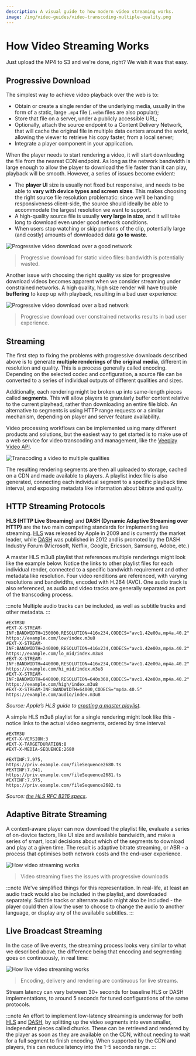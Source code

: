 ```yaml
---
description: A visual guide to how modern video streaming works.
image: /img/video-guides/video-transcoding-multiple-quality.png
---
```


# How Video Streaming Works

Just upload the MP4 to S3 and we're done, right? We wish it was that easy.

## Progressive Download

The simplest way to achieve video playback over the web is to:

- Obtain or create a single render of the underlying media, usually in the form of a static, large `.mp4` file (`.webm` files are also popular);
- Store that file on a server, under a publicly accessible URL;
- Optionally, attach the source endpoint to a Content Delivery Network, that will cache the original file in multiple data centers around the world, allowing the viewer to retrieve his copy  faster, from a local server;
- Integrate a player component in your application.

When the player needs to start rendering a video, it will start downloading the file from the nearest CDN endpoint. As long as the network bandwidth is large enough to allow the player to download the file faster than it can play, playback will be smooth. However, a series of issues become evident:

- The **player UI** size is usually not fixed but responsive, and needs to be able to **vary with device types and screen sizes**. This makes choosing the right source file resolution problematic: since we’ll be handing responsiveness client-side, the source should ideally be able to accommodate the largest resolution we want to support.
- A high-quality source file is usually **very large in size**, and it will take long to download even under good network conditions.
- When users stop watching or skip portions of the clip, potentially large (and costly) amounts of downloaded data **go to waste**.

![Progressive video download over a good network](/img/video-guides/progressive-video-download-good-network.gif)
> Progressive download for static video files: bandwidth is potentially wasted.

Another issue with choosing the right quality vs size for progressive download videos becomes apparent when we consider streaming under constrained networks. A high quality, high size render will have trouble **buffering** to keep up with playback, resulting in a bad user experience:

![Progressive video download over a bad network](/img/video-guides/progressive-video-download-bad-network.gif)
> Progressive download over constrained networks results in bad user experience.

## Streaming

The first step to fixing the problems with progressive downloads described above is to generate **multiple renderings of the original media**, different in resolution and quality. This is a process generally called encoding. Depending on the selected codec and configuration, a source file can be converted to a series of individual outputs of different qualities and sizes.

Additionally, each rendering might be broken up into same-length pieces called **segments**. This will allow players to granularly buffer content relative to the current playhead, rather than downloading an entire file blob. An alternative to segments is using HTTP range requests or a similar mechanism, depending on player and server feature availability.

Video processing workflows can be implemented using many different products and solutions, but the easiest way to get started is to make use of a web service for video transcoding and management, like the [Veeplay Video API](https://veeplay.com/video-api-cloud/).

![Transcoding a video to multiple qualities](/img/video-guides/video-transcoding-multiple-quality.png)

The resulting rendering segments are then all uploaded to storage, cached on a CDN and made available to players. A playlist index file is also generated, connecting each individual segment to a specific playback time interval, and exposing metadata like information about bitrate and quality.

## HTTP Streaming Protocols

**HLS (HTTP Live Streaming)** and **DASH (Dynamic Adaptive Streaming over HTTP)** are the two main competing standards for implementing live streaming. [HLS](https://developer.apple.com/streaming/) was released by Apple in 2009 and is currently the market leader, while [DASH](https://dashif.org/) was published in 2012 and is promoted by the DASH Industry Forum (Microsoft, Netflix, Google, Ericsson, Samsung, Adobe, etc.)

A master HLS m3u8 playlist that references multiple renderings might look like the example below. Notice the links to other playlist files for each individual render, connected to a specific bandwidth requirement and other metadata like resolution. Four video renditions are referenced, with varying resolutions and bandwidths, encoded with H.264 (AVC). One audio track is also referenced, as audio and video tracks are generally separated as part of the transcoding process.

:::note
Multiple audio tracks can be included, as well as subtitle tracks and other metadata.
:::

    #EXTM3U
    #EXT-X-STREAM-INF:BANDWIDTH=150000,RESOLUTION=416x234,CODECS="avc1.42e00a,mp4a.40.2"
    https://example.com/low/index.m3u8
    #EXT-X-STREAM-INF:BANDWIDTH=240000,RESOLUTION=416x234,CODECS="avc1.42e00a,mp4a.40.2"
    https://example.com/lo_mid/index.m3u8
    #EXT-X-STREAM-INF:BANDWIDTH=440000,RESOLUTION=416x234,CODECS="avc1.42e00a,mp4a.40.2"
    https://example.com/hi_mid/index.m3u8
    #EXT-X-STREAM-INF:BANDWIDTH=640000,RESOLUTION=640x360,CODECS="avc1.42e00a,mp4a.40.2"
    https://example.com/high/index.m3u8
    #EXT-X-STREAM-INF:BANDWIDTH=64000,CODECS="mp4a.40.5"
    https://example.com/audio/index.m3u8

_Source: Apple’s HLS guide to [creating a master playlist](https://developer.apple.com/documentation/http_live_streaming/example_playlists_for_http_live_streaming/creating_a_master_playlist)._

A simple HLS m3u8 playlist for a single rendering might look like this - notice links to the actual video segments, ordered by time interval:

    #EXTM3U
    #EXT-X-VERSION:3
    #EXT-X-TARGETDURATION:8
    #EXT-X-MEDIA-SEQUENCE:2680
    
    #EXTINF:7.975,
    https://priv.example.com/fileSequence2680.ts
    #EXTINF:7.941,
    https://priv.example.com/fileSequence2681.ts
    #EXTINF:7.975,
    https://priv.example.com/fileSequence2682.ts

_Source: [the HLS RFC 8216 specs](https://tools.ietf.org/html/rfc8216)._

## Adaptive Bitrate Streaming

A context-aware player can now download the playlist file, evaluate a series of on-device factors, like UI size and available bandwidth, and make a series of smart, local decisions about which of the segments to download and play at a given time. The result is adaptive bitrate streaming, or ABR - a process that optimises both network costs and the end-user experience.

![How video streaming works](/img/video-guides/how-video-streaming-works.gif)
> Video streaming fixes the issues with progressive downloads

:::note
We've simplified things for this representation. In real-life, at least an audio track would also be included in the playlist, and downloaded separately. Subtitle tracks or alternate audio might also be included - the player could then allow the user to choose to change the audio to another language, or display any of the availablle subtitles.
:::

## Live Broadcast Streaming

In the case of live events, the streaming process looks very similar to what we described above, the difference being that encoding and segmenting goes on continuously, in real time:

![How live video streaming works](/img/video-guides/how-live-video-streaming-works.gif)
> Encoding, delivery and rendering are continuous for live streams.

Stream latency can vary between 30+ seconds for baseline HLS or DASH implementations, to around 5 seconds for tuned configurations of the same protocols.

:::note
An effort to implement low-latency streaming is underway for both [HLS](https://developer.apple.com/documentation/http_live_streaming/enabling_low-latency_hls) and [DASH](https://dashif.org/guidelines/), by splitting up the video segments into even smaller, independent pieces called chunks. These can be retrieved and rendered by the player as soon as they are available on the CDN, without needing to wait for a full segment to finish encoding. When supported by the CDN and players, this can reduce latency into the 1-5 seconds range.
:::
